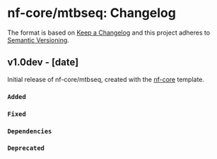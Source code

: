 # nf-core/mtbseq: Changelog

The format is based on [Keep a Changelog](https://keepachangelog.com/en/1.0.0/)
and this project adheres to [Semantic Versioning](https://semver.org/spec/v2.0.0.html).

## v1.0dev - [date]

Initial release of nf-core/mtbseq, created with the [nf-core](https://nf-co.re/) template.

### `Added`

### `Fixed`

### `Dependencies`

### `Deprecated`
